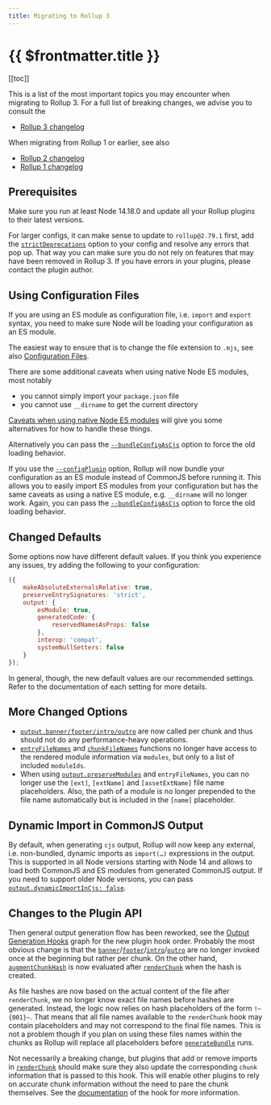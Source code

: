 ```yaml
---
title: Migrating to Rollup 3
---
```


# {{ $frontmatter.title }}

[[toc]]

This is a list of the most important topics you may encounter when migrating to Rollup 3. For a full list of breaking changes, we advise you to consult the

- [Rollup 3 changelog](https://github.com/rollup/rollup/blob/master/CHANGELOG.md#300)

When migrating from Rollup 1 or earlier, see also

- [Rollup 2 changelog](https://github.com/rollup/rollup/blob/master/CHANGELOG.md#200)
- [Rollup 1 changelog](https://github.com/rollup/rollup/blob/master/CHANGELOG.md#100)

## Prerequisites

Make sure you run at least Node 14.18.0 and update all your Rollup plugins to their latest versions.

For larger configs, it can make sense to update to `rollup@2.79.1` first, add the [`strictDeprecations`](../configuration-options/index.md#strictdeprecations) option to your config and resolve any errors that pop up. That way you can make sure you do not rely on features that may have been removed in Rollup 3. If you have errors in your plugins, please contact the plugin author.

## Using Configuration Files

If you are using an ES module as configuration file, i.e. `import` and `export` syntax, you need to make sure Node will be loading your configuration as an ES module.

The easiest way to ensure that is to change the file extension to `.mjs`, see also [Configuration Files](../command-line-interface/index.md#configuration-files).

There are some additional caveats when using native Node ES modules, most notably

- you cannot simply import your `package.json` file
- you cannot use `__dirname` to get the current directory

[Caveats when using native Node ES modules](../command-line-interface/index.md#caveats-when-using-native-node-es-modules) will give you some alternatives for how to handle these things.

Alternatively you can pass the [`--bundleConfigAsCjs`](../command-line-interface/index.md#bundleconfigascjs) option to force the old loading behavior.

If you use the [`--configPlugin`](../command-line-interface/index.md#configplugin-plugin) option, Rollup will now bundle your configuration as an ES module instead of CommonJS before running it. This allows you to easily import ES modules from your configuration but has the same caveats as using a native ES module, e.g. `__dirname` will no longer work. Again, you can pass the [`--bundleConfigAsCjs`](../command-line-interface/index.md#bundleconfigascjs) option to force the old loading behavior.

## Changed Defaults

Some options now have different default values. If you think you experience any issues, try adding the following to your configuration:

```js
({
	makeAbsoluteExternalsRelative: true,
	preserveEntrySignatures: 'strict',
	output: {
		esModule: true,
		generatedCode: {
			reservedNamesAsProps: false
		},
		interop: 'compat',
		systemNullSetters: false
	}
});
```

In general, though, the new default values are our recommended settings. Refer to the documentation of each setting for more details.

## More Changed Options

- [`output.banner/footer`](../configuration-options/index.md#output-banner-output-footer)[`/intro/outro`](../configuration-options/index.md#output-intro-output-outro) are now called per chunk and thus should not do any performance-heavy operations.
- [`entryFileNames`](../configuration-options/index.md#output-entryfilenames) and [`chunkFileNames`](../configuration-options/index.md#output-chunkfilenames) functions no longer have access to the rendered module information via `modules`, but only to a list of included `moduleIds`.
- When using [`output.preserveModules`](../configuration-options/index.md#output-preservemodules) and `entryFileNames`, you can no longer use the `[ext]`, `[extName]` and `[assetExtName]` file name placeholders. Also, the path of a module is no longer prepended to the file name automatically but is included in the `[name]` placeholder.

## Dynamic Import in CommonJS Output

By default, when generating `cjs` output, Rollup will now keep any external, i.e. non-bundled, dynamic imports as `import(…)` expressions in the output. This is supported in all Node versions starting with Node 14 and allows to load both CommonJS and ES modules from generated CommonJS output. If you need to support older Node versions, you can pass [`output.dynamicImportInCjs: false`](../configuration-options/index.md#output-dynamicimportincjs).

## Changes to the Plugin API

Then general output generation flow has been reworked, see the [Output Generation Hooks](../plugin-development/index.md#output-generation-hooks) graph for the new plugin hook order. Probably the most obvious change is that the [`banner`](../plugin-development/index.md#banner)/[`footer`](../plugin-development/index.md#footer)/[`intro`](../plugin-development/index.md#intro)/[`outro`](../plugin-development/index.md#outro) are no longer invoked once at the beginning but rather per chunk. On the other hand, [`augmentChunkHash`](../plugin-development/index.md#augmentchunkhash) is now evaluated after [`renderChunk`](../plugin-development/index.md#renderchunk) when the hash is created.

As file hashes are now based on the actual content of the file after `renderChunk`, we no longer know exact file names before hashes are generated. Instead, the logic now relies on hash placeholders of the form `!~{001}~`. That means that all file names available to the `renderChunk` hook may contain placeholders and may not correspond to the final file names. This is not a problem though if you plan on using these files names within the chunks as Rollup will replace all placeholders before [`generateBundle`](../plugin-development/index.md#generatebundle) runs.

Not necessarily a breaking change, but plugins that add or remove imports in [`renderChunk`](../plugin-development/index.md#renderchunk) should make sure they also update the corresponding `chunk` information that is passed to this hook. This will enable other plugins to rely on accurate chunk information without the need to pare the chunk themselves. See the [documentation](../plugin-development/index.md#renderchunk) of the hook for more information.
